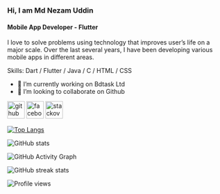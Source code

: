### Hi, I am Md Nezam Uddin
#### Mobile App Developer - Flutter
I love to solve problems using technology that improves user’s life on a major scale. Over the last several years, I have been developing various mobile apps in different areas.

Skills: Dart / Flutter / Java / C / HTML / CSS

- 🔭 I’m currently working on Bdtask Ltd 
- 👯 I’m looking to collaborate on Github 


[<img src='https://cdn.jsdelivr.net/npm/simple-icons@3.0.1/icons/github.svg' alt='github' height='40'>](https://github.com/Nezam10)  [<img src='https://cdn.jsdelivr.net/npm/simple-icons@3.0.1/icons/facebook.svg' alt='facebook' height='40'>](https://www.facebook.com/nezam.cst)  [<img src='https://cdn.jsdelivr.net/npm/simple-icons@3.0.1/icons/stackoverflow.svg' alt='stackoverflow' height='40'>](https://stackoverflow.com/users/18294863)  

[![Top Langs](https://github-readme-stats.vercel.app/api/top-langs/?username=Nezam10)](https://github.com/anuraghazra/github-readme-stats)

![GitHub stats](https://github-readme-stats.vercel.app/api?username=Nezam10&show_icons=true&count_private=true)  

![GitHub Activity Graph](https://activity-graph.herokuapp.com/graph?username=Nezam10)  

![GitHub streak stats](https://github-readme-streak-stats.herokuapp.com/?user=Nezam10)  

![Profile views](https://gpvc.arturio.dev/Nezam10)  
